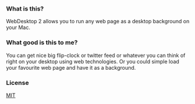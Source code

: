 ### What is this?
WebDesktop 2 allows you to run any web page as a desktop background on your Mac.  

### What good is this to me?
You can get nice big flip-clock or twitter feed or whatever you can think of right on your desktop using web technologies. Or you could simple load your favourite web page and have it as a background.

### License
[MIT](http://www.opensource.org/licenses/mit-license.php)